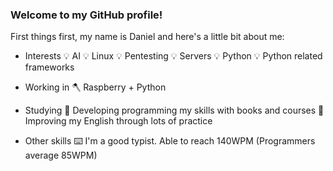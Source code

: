### Welcome to my GitHub profile!
First things first, my name is Daniel and here's a little bit about me:

- Interests
💡 AI
💡 Linux
💡 Pentesting
💡 Servers
💡 Python
💡 Python related frameworks

- Working in
🪓 Raspberry + Python

- Studying
🌱 Developing programming my skills with books and courses
🌱 Improving my English through lots of practice

- Other skills
⌨️ I'm a good typist. Able to reach 140WPM (Programmers average 85WPM)



<!--
**VarmiloVA/VarmiloVA** is a ✨ _special_ ✨ repository because its `README.md` (this file) appears on your GitHub profile.

Here are some ideas to get you started:

- 🔭 I’m currently working on ...
- 🌱 I’m currently learning ...
- 👯 I’m looking to collaborate on ...
- 🤔 I’m looking for help with ...
- 💬 Ask me about ...
- 📫 How to reach me: ...
- 😄 Pronouns: ...
- ⚡ Fun fact: ...
-->
